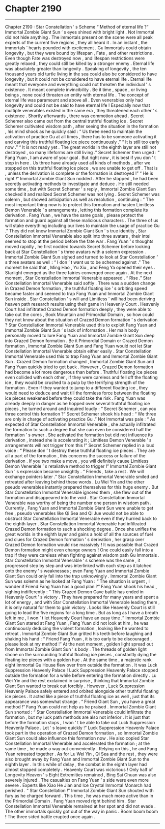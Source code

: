 
# Chapter 2190


---

Chapter 2190 : Star Constellation ’ s Scheme
“ Method of eternal life ?” Immortal Zombie Giant Sun ’ s eyes shined with bright light .
Not Immortal did not hide anything . The immortals present on the scene were all peak experts of the current five regions , they all heard it .
In an instant , the immortals ’ hearts pounded with excitement .
Gu Immortals could obtain longevity , but they were bound by lifespan , Fate , and other restrictions . Even though Fate was destroyed now , and lifespan restrictions were greatly relaxed , they could still be killed by a stronger enemy .
Eternal life was absolutely greater than longevity .
Speaking of longevity , the ten thousand years old turtle living in the sea could also be considered to have longevity , but it could not be considered to have eternal life .
Eternal life meant that everyone and everything could not threaten the individual ’ s existence .
It meant complete invincibility .
Be it time , space , or living beings , none could threaten an entity with eternal life .
The concept of eternal life was paramount and above all .
Even venerables only had longevity and could not be said to have eternal life ! Especially now that multiple venerables existed in the same era , they threatened each other ’ s existence .
Shortly afterwards , there was commotion ahead . Secret Schemer also came out from the central truthful floating ice .
Secret Schemer cultivated wisdom path , after seeing the situation in the formation , his mind shook as he quickly said : “ Us three need to maintain the activation of practice Gu at all times , there has to be someone activating it and carving this truthful floating ice piece continuously .”
“ It is still too early now .”
“ It is not ready yet . The great worlds in the eighth layer are still not destroyed , so many lifeforms are still living .”
Secret Schemer then urged : “ Fang Yuan , I am aware of your goal . But right now , it is best if you don ’ t step in here . Us three have already used all kinds of methods , after we stepped on this truthful floating ice piece , we are unable to get off . That is , unless the derivation is complete or the formation is destroyed !”
“ He is right !” Immortal Zombie Giant Sun nodded .
After he stopped , he had been secretly activating methods to investigate and deduce .
He still needed some time , but with Secret Schemer ’ s reply , Immortal Zombie Giant Sun checked it and realized Secret Schemer was not lying .
Secret Schemer was solemn , but showed anticipation as well as resolution , continuing : “ The most important thing now is to protect this formation and hasten Limitless Demon Venerable ’ s arrangements , letting this formation complete its derivation . Fang Yuan , we have the same goals , please protect the formation and guard against all these malicious characters . The three of us will stake everything including our lives to maintain the usage of practice Gu .”
They did not know Immortal Zombie Giant Sun ’ s true identity , Star Constellation Immortal Venerable also split into three avatars , their intel seemed to stop at the period before the fate war .
Fang Yuan ’ s thoughts moved rapidly , he first nodded towards Secret Schemer before looking back at Star Constellation ’ s three avatars with a solemn expression .
Immortal Zombie Giant Sun sighed and turned to look at Star Constellation ’ s three avatars as well : “ I don ’ t want us to be schemed against .”
The moment he said that , Ming Hao , Yu Xiu , and Feng Ya opened their eyes .
Starlight emerged as the three fairies converged once again .
At the next moment , Star Constellation Immortal Venerable appeared .
“ Rise .” Star Constellation Immortal Venerable said softly .
There was a sudden change in Crazed Demon formation , the truthful floating ice ’ s orbiting speed became faster and seemed to trap Fang Yuan and Immortal Zombie Giant Sun inside .
Star Constellation ’ s will and Limitless ’ will had been deriving heaven path research results using their game in Heavenly Court .
Heavenly Court had infiltrated Crazed Demon formation deeply , they were able to take out the cores , Book Mountain and Primordial Domain , so how could they not know about the situation of Crazed Demon formation ’ s derivation ?
Star Constellation Immortal Venerable used this to exploit Fang Yuan and Immortal Zombie Giant Sun ’ s lack of information . Her main body personally moved to lure Fang Yuan and Immortal Zombie Giant Sun deep into Crazed Demon formation .
Be it Primordial Domain or Crazed Demon formation , Immortal Zombie Giant Sun and Fang Yuan would not let Star Constellation Immortal Venerable obtain either easily .
Star Constellation Immortal Venerable used this to trap Fang Yuan and Immortal Zombie Giant Sun .
Crazed Demon formation changed , Immortal Zombie Giant Sun and Fang Yuan quickly tried to get back .
However , Crazed Demon formation had become a lot more dangerous than before . Truthful floating ice pieces even collided with each other , if they were careless and fell off the floating ice , they would be crushed to a pulp by the terrifying strength of the formation .
Even if they wanted to jump to a different floating ice , they would need to deduce and wait till the formless force between the floating ice pieces weakened before they could take the risk .
Fang Yuan was already deeply in danger as he hopped over several truthful floating ice pieces , he turned around and inquired loudly : “ Secret Schemer , can you three control this formation ?”
Secret Schemer shook his head : “ We three are only in charge of activating practice Gu .”
Not Immortal was pale : “ As expected of Star Constellation Immortal Venerable , she actually infiltrated the formation to such a degree that she can even be considered half the formation ’ s owner . She activated the formation but did not influence its derivation , instead she is accelerating it ; Limitless Demon Venerable ’ s arrangements will not trigger from this !”
Secret Schemer replied in a loud voice : “ Please don ’ t destroy these truthful floating ice pieces . They are all a part of the formation , this concerns the success or failure of the derivation . If you two make a move , you will definitely cause Limitless Demon Venerable ’ s retaliative method to trigger !”
Immortal Zombie Giant Sun ’ s expression became unsightly .
“ Friends , take a rest . We will exchange pointers later .” Star Constellation Immortal Venerable smiled and retreated after leaving behind these words .
Lu Wei Yin and the other pseudo venerables instantly prepared themselves for this huge enemy .
But Star Constellation Immortal Venerable ignored them , she flew out of the formation and disappeared into the void .
Star Constellation Immortal Venerable was worthy of being the number one person in wisdom path . Currently , Fang Yuan and Immortal Zombie Giant Sun were unable to get free , pseudo venerables like Qi Sea and Qi Jue would not be able to obstruct Star Constellation Immortal Venerable even if they hurried back to the eighth layer .
Star Constellation Immortal Venerable had infiltrated Crazed Demon formation to such a shocking degree . Once she unifies the great worlds in the eighth layer and gains a hold of all the sources of fuel and clues for Crazed Demon formation ’ s derivation , her grasp over Crazed Demon formation would rise massively !
It was possible that Crazed Demon formation might even change owners !
One could easily fall into a trap if they were careless when fighting against wisdom path Gu Immortals . Star Constellation Immortal Venerable ’ s scheme was the same , it progressed step by step and was interlinked with each step as it latched onto the enemy ’ s weaknesses ; even Fang Yuan and Immortal Zombie Giant Sun could only fall into the trap unknowingly .
Immortal Zombie Giant Sun was solemn as he looked at Fang Yuan : “ The situation is urgent , I wonder if Friend Fang Yuan has a good plan ?”
Fang Yuan shook his head , sighing indifferently : “ This Crazed Demon Cave battle has ended in Heavenly Court ’ s victory . They have prepared for many years and spent a lot of energy , and with Star Constellation Immortal Venerable leading them , it is only natural for them to gain victory . Looks like Heavenly Court is still going to lead the five regions for a long time . But as long as I have a breath left in me , I won ’ t let Heavenly Court have an easy time .”
Immortal Zombie Giant Sun stared at Fang Yuan , Fang Yuan did not look at him , he was continuously deducing the violent formation , looking like he wanted to retreat .
Immortal Zombie Giant Sun gritted his teeth before laughing and shaking his hand : “ Friend Fang Yuan , it is too early to be discouraged , please look at my method !”
At the next moment , golden light spread out from Immortal Zombie Giant Sun ’ s body .
The threads of golden light shone on the surrounding truthful floating ice pieces , constantly dying the floating ice pieces with a golden hue .
At the same time , a majestic rank eight Immortal Gu House flew over from outside the formation .
It was Luck Suppression Heavenly Palace !
Luck Suppression Heavenly Palace stopped outside the formation for a while before entering the formation directly .
Lu Wei Yin and the rest exclaimed in surprise , thinking that Immortal Zombie Giant Sun wanted to break out forcibly .
However , Luck Suppression Heavenly Palace safely entered and orbited alongside other truthful floating ice pieces . It acted like a piece of truthful floating ice as well , just that its appearance was somewhat strange .
“ Friend Giant Sun , you have a great method !” Fang Yuan could not help as he praised .
Immortal Zombie Giant Sun snorted : “ Star Constellation Immortal Venerable could infiltrate the formation , but my luck path methods are also not inferior . It is just that before the formation stops , I won ’ t be able to take out Luck Suppression Heavenly Palace . Let ’ s leave quickly !”
Luck Suppression Heavenly Palace took part in the operation of Crazed Demon formation , so Immortal Zombie Giant Sun could also influence this formation now .
He also copied Star Constellation Immortal Venerable and accelerated the formation ; at the same time , he made a way out conveniently .
Relying on this , he and Fang Yuan retreated together .
As for Lu Wei Yin , Qi Sea and the rest , they were also brought away by Fang Yuan and Immortal Zombie Giant Sun to the eighth layer .
In this while of delay , the combat in the eighth layer had almost stopped completely .
Heavenly Court was victorious !
Only half of Longevity Heaven ’ s Eight Extremities remained , Bing Sai Chuan was also severely injured .
The casualties on Fang Yuan ’ s side were even more severe . Experts like Xiao He Jian and Ice Crystal Immortal Monarch had perished .
“ Star Constellation !” Immortal Zombie Giant Sun shouted with fury as he charged forward .
This time , he was much more active than in the Primordial Domain .
Fang Yuan moved right behind him .
Star Constellation Immortal Venerable remained at her spot and did not evade .
The other immortals quickly got out of the way in panic .
Boom boom boom !
The three sided battle erupted once again .

---

